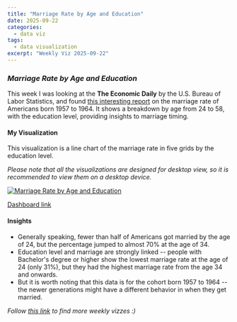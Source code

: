 ```yaml
---
title: "Marriage Rate by Age and Education"
date: 2025-09-22
categories:
  - data viz
tags:
  - data visualization
excerpt: "Weekly Viz 2025-09-22"
---
```


### *Marriage Rate by Age and Education*

This week I was looking at the **The Economic Daily** by the U.S. Bureau of Labor Statistics, and found [this interesting report](https://www.bls.gov/opub/ted/2025/at-58-years-of-age-64-percent-of-americans-born-during-1957-64-were-married.htm) on the marriage rate of Americans born 1957 to 1964. It shows a breakdown by age from 24 to 58, with the education level, providing insights to marriage timing.  

#### My Visualization

This visualization is a line chart of the marriage rate in five grids by the education level.  

*Please note that all the visualizations are designed for desktop view, so it is recommended to view them on a desktop device.*  

<div class='tableauPlaceholder' id='viz1758599796657' style='position: relative'>
  <noscript><a href='#'>
    <img alt='Marriage Rate by Age and Education ' src='https:&#47;&#47;public.tableau.com&#47;static&#47;images&#47;20&#47;20250922MarriageRatebyAgeandEducation&#47;MarriageRatebyAgeandEducation&#47;1_rss.png' style='border: none' />
  </a></noscript>
  <object class='tableauViz'  style='display:none;'>
    <param name='host_url' value='https%3A%2F%2Fpublic.tableau.com%2F' /> 
    <param name='embed_code_version' value='3' />
    <param name='site_root' value='' />
    <param name='name' value='20250922MarriageRatebyAgeandEducation&#47;MarriageRatebyAgeandEducation' />
    <param name='tabs' value='no' />
    <param name='toolbar' value='yes' />
    <param name='static_image' value='https:&#47;&#47;public.tableau.com&#47;static&#47;images&#47;20&#47;20250922MarriageRatebyAgeandEducation&#47;MarriageRatebyAgeandEducation&#47;1.png' />
    <param name='animate_transition' value='yes' />
    <param name='display_static_image' value='yes' />
    <param name='display_spinner' value='yes' />
    <param name='display_overlay' value='yes' />
    <param name='display_count' value='yes' />
    <param name='language' value='en-US' />
    <param name='filter' value='publish=yes' />
  </object></div>           
  <script type='text/javascript'>         
    var divElement = document.getElementById('viz1758599796657');    
    var vizElement = divElement.getElementsByTagName('object')[0];           
    if ( divElement.offsetWidth > 800 ) { vizElement.style.width='800px';vizElement.style.height='627px';} else if ( divElement.offsetWidth > 500 ) { vizElement.style.width='800px';vizElement.style.height='627px';} else { vizElement.style.width='100%';vizElement.style.height='727px';}          
    var scriptElement = document.createElement('script');              
    scriptElement.src = 'https://public.tableau.com/javascripts/api/viz_v1.js';      
    vizElement.parentNode.insertBefore(scriptElement, vizElement);            
  </script>

[Dashboard link](https://public.tableau.com/views/20250922MarriageRatebyAgeandEducation/MarriageRatebyAgeandEducation?:language=en-US&publish=yes&:sid=&:redirect=auth&:display_count=n&:origin=viz_share_link)

#### Insights
* Generally speaking, fewer than half of Americans got married by the age of 24, but the percentage jumped to almost 70% at the age of 34.
* Education level and marriage are strongly linked -- people with Bachelor's degree or higher show the lowest marriage rate at the age of 24 (only 31%), but they had the highest marriage rate from the age 34 and onwards.  
* But it is worth noting that this data is for the cohort born 1957 to 1964 -- the newer generations might have a different behavior in when they get married.  

*Follow [this link](https://yudong-94.github.io/personal-website/data%20viz/WeeklyViz2025/) to find more weekly vizzes :)*

